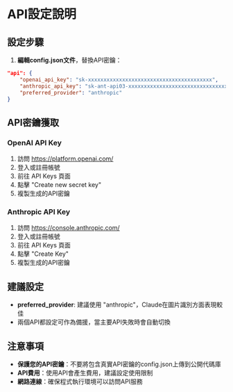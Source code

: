 # API設定說明

## 設定步驟

1. **編輯config.json文件**，替換API密鑰：

```json
"api": {
    "openai_api_key": "sk-xxxxxxxxxxxxxxxxxxxxxxxxxxxxxxxxxxxxxxxx",
    "anthropic_api_key": "sk-ant-api03-xxxxxxxxxxxxxxxxxxxxxxxxxxxxxxxxxxxxxxxx",
    "preferred_provider": "anthropic"
}
```

## API密鑰獲取

### OpenAI API Key
1. 訪問 https://platform.openai.com/
2. 登入或註冊帳號
3. 前往 API Keys 頁面
4. 點擊 "Create new secret key"
5. 複製生成的API密鑰

### Anthropic API Key  
1. 訪問 https://console.anthropic.com/
2. 登入或註冊帳號
3. 前往 API Keys 頁面
4. 點擊 "Create Key"
5. 複製生成的API密鑰

## 建議設定

- **preferred_provider**: 建議使用 "anthropic"，Claude在圖片識別方面表現較佳
- 兩個API都設定可作為備援，當主要API失敗時會自動切換

## 注意事項

- **保護您的API密鑰**：不要將包含真實API密鑰的config.json上傳到公開代碼庫
- **API費用**：使用API會產生費用，建議設定使用限制
- **網路連線**：確保程式執行環境可以訪問API服務